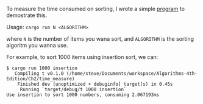 To measure the time consumed on sorting, I wrote a simple [program](https://github.com/SteveLauC/Algorithms-4th-Edition/tree/main/Ch2/time_measure) to demostrate
this.

Usage: `cargo run N <ALGORITHM>`

where `N` is the number of items you wana sort, and `ALGORITHM` is the sorting 
algoritm you wanna use.

For example, to sort 1000 items using insertion sort, we can:

```shell
$ cargo run 1000 insertion
   Compiling t v0.1.0 (/home/steve/Documents/workspace/Algorithms-4th-Edition/Ch2/time_measure)
    Finished dev [unoptimized + debuginfo] target(s) in 0.45s
     Running `target/debug/t 1000 insertion`
Use insertion to sort 1000 numbers, consuming 2.067193ms
```
